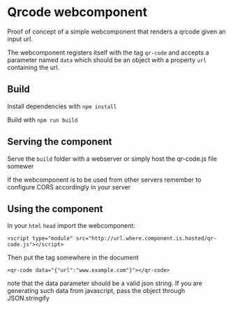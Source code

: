 Qrcode webcomponent
===================

Proof of concept of a simple webcomponent that renders a qrcode given an input url.

The webcomponent registers itself with the tag `qr-code` and accepts a parameter named `data` which should be an object with a property `url` containing the url.

## Build

Install dependencies with `npm install`

Build with `npm run build`

## Serving the component

Serve the `build` folder with a webserver or simply host the qr-code.js file somewer

If the webcomponent is to be used from other servers remember to configure CORS accordingly in your server

## Using the component

In your `html` `head` import the webcomponent:

    <script type="module" src="http://url.where.component.is.hosted/qr-code.js"></script>

Then put the tag somewhere in the document

    <qr-code data="{"url":"www.example.com"}"></qr-code>

note that the data parameter should be a valid json string. If you are generating such data from javascript, pass the object through JSON.stringify


